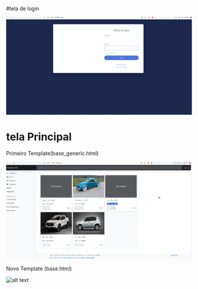 #tela de login

![alt text](/read_img/login.png)

# tela Principal

Primeiro Template(base_generic.html)

![alt text](/read_img/list_old.png)

Novo Template (base.html)

![alt text](/read_img/list_new.png.png)
